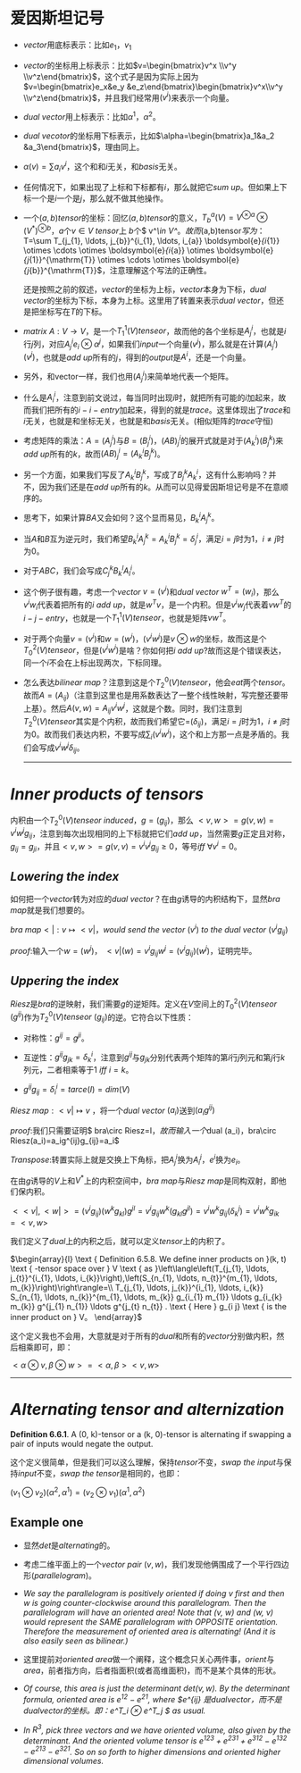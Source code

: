 # 爱因斯坦记号

- $vector$用底标表示：比如$e_1$，$v_1$
- $vector$的坐标用上标表示：比如$v=\begin{bmatrix}v^x \\v^y \\v^z\end{bmatrix}$，这个式子是因为实际上因为$v=\begin{bmatrix}e_x&e_y  &e_z\end{bmatrix}\begin{bmatrix}v^x\\v^y \\v^z\end{bmatrix}$，并且我们经常用$(v^i)$来表示一个向量。
- $dual$ $vector$用上标表示：比如$\alpha^1$，$\alpha^2$。
- $dual$ $vecotor$的坐标用下标表示，比如$\alpha=\begin{bmatrix}a_1&a_2  &a_3\end{bmatrix}$，理由同上。



- $\alpha(v)=\sum a_iv^i$，这个和和$i$无关，和$basis$无关。
- 任何情况下，如果出现了上标和下标都有$i$，那么就把它$sum$ $up$。但如果上下标一个是$i$一个是$j$，那么就不做其他操作。



- 一个$(a,b)tensor$的坐标：回忆$(a,b)tensor$的意义，$T_{b}^{a}(V)=V^{\otimes a}\otimes (V^*)^{\otimes b}$，$a$个$v\in V$ $tensor$上 $b$个$ v^*\in V^*$。故而$(a,b)tensor$写为：$T=\sum T_{j_{1}, \ldots, j_{b}}^{i_{1}, \ldots, i_{a}} \boldsymbol{e}_{i_{1}} \otimes \cdots \otimes \boldsymbol{e}_{i_{a}} \otimes \boldsymbol{e}_{j_{1}}^{\mathrm{T}} \otimes \cdots \otimes \boldsymbol{e}_{j_{b}}^{\mathrm{T}}$，注意理解这个写法的正确性。

  还是按照之前的叙述，$vector$的坐标为上标，$vector$本身为下标，$dual$ $vector$的坐标为下标，本身为上标。这里用了转置来表示$dual$ $vector$，但还是把坐标写在$T$的下标。



- $matrix$  $A: V\to V$，是一个$T_{1}^{1}(V)tenseor$，故而他的各个坐标是$A^i_j$，也就是$i$行$j$列，对应$A^i_j e_i\otimes \alpha^j$，如果我们$input$一个向量$(v^j)$，那么就是在计算$(A^i_j)(v^j)$，也就是$add$ $up$所有的$j$，得到的$output$是$A^i$，还是一个向量。
- 另外，和vector一样，我们也用($A^i_j$)来简单地代表一个矩阵。



- 什么是$A^i_i$，注意到前文说过，每当同时出现$i$时，就把所有可能的$i$加起来，故而我们把所有的$i-i-entry$加起来，得到的就是$trace$。这里体现出了$trace$和$i$无关，也就是和坐标无关，也就是和$basis$无关。(相似矩阵的$trace$守恒)



- 考虑矩阵的乘法：$A=(A^i_j)$与$B=(B^i_j)$，$(AB)^i_j$的展开式就是对于$(A^i_k)(B^k_j)$来$add$ $up$所有的$k$，故而$(AB)^i_j=(A^i_kB^k_j)$。

- 另一个方面，如果我们写反了$A^i_kB^k_j$，写成了$B^k_jA^i_k$，这有什么影响吗？并不，因为我们还是在$add$ $up$所有的$k$。从而可以见得爱因斯坦记号是不在意顺序的。

- 思考下，如果计算$BA$又会如何？这个显而易见，$B^i_kA^k_j$。

- 当$A$和$B$互为逆元时，我们希望$B^i_kA^k_j=A^i_kB^k_j=\delta^i_j$，满足$i=j$时为1，$i\ne j$时为0。

- 对于$ABC$，我们会写成$C_{j}^{k} B_{k}^{l} A_{l}^{i}$。

  

- 这个例子很有趣，考虑一个$vector$ $v=(v^i)$和$dual$ $vector$ $w^T=(w_i)$，那么$v^iw_i$代表着把所有的$i$ $add$ $up$，就是$w^Tv$，是一个内积。但是$v^iw_j$代表着$vw^T$的$i-j-entry$，也就是一个$T_{1}^{1}(V)tenseor$，也就是矩阵$vw^T$。



- 对于两个向量$v=(v^i)$和$w=(w^i)$，$(v^iw^j)$是$v\otimes w$的坐标，故而这是个$T_{0}^{2}(V)tenseor$，但是$(v^iw^i)$是啥？你如何把$i$ $add$ $up?$故而这是个错误表达，同一个$i$不会在上标出现两次，下标同理。



- 怎么表达$bilinear$ $map？$注意到这是个$T_{2}^{0}(V)tenseor$，他会$eat$两个$tensor$。故而$A=(A_{ij})$（注意到这里也是用系数表达了一整个线性映射，写完整还要带上基）。然后$A(v,w)=A_{ij}v^iw^j$，这就是个数。同时，我们注意到$T_{2}^{0}(V)tenseor$其实是个内积，故而我们希望它=$(\delta_{ij})$，满足$i=j$时为1，$i\ne j$时为0。故而我们表达内积，不要写成$\sum_i(v^iw^i)$，这个和上方那一点是矛盾的。我们会写成$v^iw^j\delta_{ij}$。

  ------



# $Inner$ $products$ $of$ $tensors$

内积由一个$T_{2}^{0}(V)tenseor$ $induced$，$g=(g_{ij})$，那么 $<v,w> = g(v, w) = v^iw^jg_{ij}$，注意到每次出现相同的上下标就把它们$add$ $up$，当然需要$g$正定且对称，$g_{ij}=g_{ji}$，并且$<v,w> = g(v, v) = v^iv^jg_{ij}\ge 0$，等号$iff$ $\forall v^i=0$。



## $Lowering$ $the$ $index$

如何把一个$vector$转为对应的$dual$ $vector$？在由$g$诱导的内积结构下，显然$bra$ $map$就是我们想要的。

$bra$ $map$$<|: v \mapsto  <v|$，$would$ $send$ $the$ $vector$ $(v^i)$ $to$ $the$ $dual$ $vector$ $(v^ig_{ij})$

$proof:$输入一个$w=(w^j)$， $<v|(w) = v^ig_{ij}w^j = (v^ig_{ij} )(w^j)$，证明完毕。



## $Uppering$ $the$ $index$

$Riesz$是$bra$的逆映射，我们需要$g$的逆矩阵。定义在$V$空间上的$T_{0}^{2}(V)tenseor$ $(g^{ij})$作为$T_{2}^{0}(V)tenseor$ $(g_{ij})$的逆。它符合以下性质：

- 对称性：$g^{ij}=g^{ji}$。


- 互逆性：$g^{ij}g_{jk}=\delta ^i_k$，注意到$g^{ij}$与$g_{jk}$分别代表两个矩阵的第$i$行$j$列元和第$j$行$k$列元，二者相乘等于$1$ $iff$  $i=k$。
- $g^{ij}g_{ij}=\delta ^i_i=tarce(I)=dim(V)$



$Riesz$ $map$$:<v| \mapsto v$  ，将一个$dual$ $vector$ $(a_i)$送到$(a_ig^{ij})$

$proof:$我们只需要证明$  bra\circ Riesz=I$，故而输入一个$dual (a_i)$，$bra\circ Riesz(a_i)=a_ig^{ij}g_{ij}=a_i$



$Transpose:$转置实际上就是交换上下角标，把$A^i_j$换为$A_i^j$，$e^i$换为$e_i$。



在由$g$诱导的$V$上和$V^*$上的内积空间中，$bra$ $map$与$Riesz$ $map$是同构双射，即他们保内积。

$<<v|,<w|> = (v^ig_{ij})(w^kg_{kl})g^{jl} = v^ig_{ij}w^k(g_{kl}g^{jl}) = v^iw^kg_{ij}(\delta ^j_k
)=v^iw^kg_{ik} = <v,w>$

我们定义了$dual$上的内积之后，就可以定义$tensor$上的内积了。



$\begin{array}{l}
\text { Definition 6.5.8. We define inner products on }(k, t) \text { -tensor space over } V \text { as }\left\langle\left(T_{j_{1}, \ldots, j_{t}}^{i_{1}, \ldots, i_{k}}\right),\left(S_{n_{1}, \ldots, n_{t}}^{m_{1}, \ldots, m_{k}}\right)\right\rangle=\\
T_{j_{1}, \ldots, j_{k}}^{i_{1}, \ldots, i_{k}} S_{n_{1}, \ldots, n_{k}}^{m_{1}, \ldots, m_{k}} g_{i_{1} m_{1}} \ldots g_{i_{k} m_{k}} g^{j_{1} n_{1}} \ldots g^{j_{t} n_{t}} . \text { Here } g_{i j} \text { is the inner product on } V。
\end{array}$

这个定义我也不会用，大意就是对于所有的$dual$和所有的$vector$分别做内积，然后相乘即可，即：

$<α ⊗ v, β ⊗ w>= <α, β><v, w>$

------



# $Alternating$ $tensor$ $and$ $alternization$

**Definition 6.6.1**. A (0, k)-tensor or a (k, 0)-tensor is alternating if swapping a pair of inputs would negate the output.

这个定义很简单，但是我们可以这么理解，保持$tensor$不变，$swap$ $the$ $input$与保持$input$不变，$swap$ $the$ $tensor$是相同的，也即：

$(v_1\otimes v_2)(\alpha^2,\alpha^1)=(v_2\otimes v_1)(\alpha^1,\alpha^2)$



## Example one

- 显然$det$是$alternating$的。

- 考虑二维平面上的一个$vector$ $pair$ $(v,w)$，我们发现他俩围成了一个平行四边形($parallelogram$)。
- *We say the parallelogram is positively oriented if doing v first and then w is going counter-clockwise around this parallelogram. Then the parallelogram will have an oriented area! Note that (v, w) and (w, v) would represent the SAME parallelogram with OPPOSITE orientation. Therefore the measurement of oriented area is alternating! (And it is also easily seen as bilinear.)*
- 这里提前对$oriented$ $area$做一个阐释，这个概念只关心两件事，$orient$与$area$，前者指方向，后者指面积(或者高维面积)，而不是某个具体的形状。

- *Of course, this area is just the determinant $det(v, w)$. By the determinant formula, oriented area is $e^{12} − e^{21}$, where $e^{ij} $是dual vector，而不是dual vector的坐标。 即：$e^T_i ⊗ e^T_j $ as usual.*
- *In $R^3$, pick three vectors and we have oriented volume, also given by the determinant. And the oriented volume tensor is $e^{123} + e^{231} + e^{312} − e^{132} − e^{213} − e^{321}$. So on so forth to higher dimensions and oriented higher dimensional volumes.*





